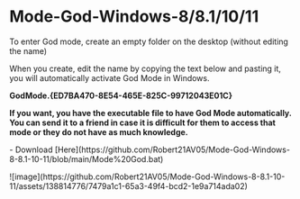 # Mode-God-Windows-8/8.1/10/11
<p> To enter God mode, create an empty folder on the desktop (without editing the name) </p>
<p> When you create, edit the name by copying the text below and pasting it, you will automatically activate God Mode in Windows. </p>
<p> <strong >GodMode.{ED7BA470-8E54-465E-825C-99712043E01C} </strong> </p>

<p> <strong> If you want, you have the executable file to have God Mode automatically. You can send it to a friend in case it is difficult for them to access that mode or they do not have as much knowledge. </strong> </p>
<p> - Download [Here](https://github.com/Robert21AV05/Mode-God-Windows-8-8.1-10-11/blob/main/Mode%20God.bat) </p>
![image](https://github.com/Robert21AV05/Mode-God-Windows-8-8.1-10-11/assets/138814776/7479a1c1-65a3-49f4-bcd2-1e9a714ada02)
